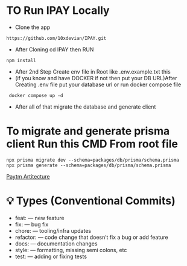 # TO Run IPAY Locally

- Clone the app

```
https://github.com/10xdevian/IPAY.git
```

- After Cloning cd IPAY then RUN

```
npm install
```

- After 2nd Step Create env file in Root like .env.example.txt this
- (if you know and have DOCKER if not then put your DB URL)After Creating .env file put your database url or run docker compose file

```
 docker compose up -d
```

- After all of that migrate the database and generate client

# To migrate and generate prisma client Run this CMD From root file

```
npx prisma migrate dev --schema=packages/db/prisma/schema.prisma
npx prisma generate --schema=packages/db/prisma/schema.prisma
```


[Paytm Artitecture](https://projects.100xdevs.com/tracks/Paytm/paytm17-1)

# 💡 Types (Conventional Commits)

- feat: — new feature
- fix: — bug fix
- chore: — tooling/infra updates
- refactor: — code change that doesn’t fix a bug or add feature
- docs: — documentation changes
- style: — formatting, missing semi colons, etc
- test: — adding or fixing tests


